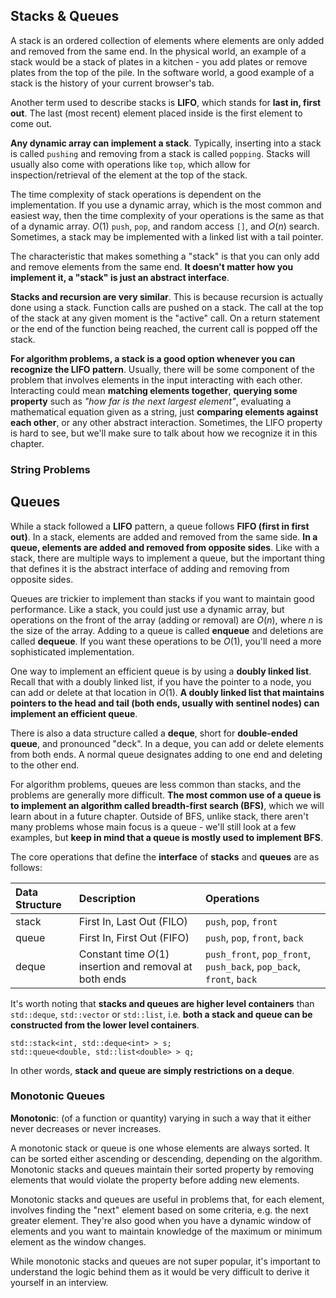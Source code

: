 ## Stacks & Queues
A stack is an ordered collection of elements where elements are only added and removed from the same end. In the physical world, an example of a stack would be a stack of plates in a kitchen - you add plates or remove plates from the top of the pile. In the software world, a good example of a stack is the history of your current browser's tab.

Another term used to describe stacks is __LIFO__, which stands for __last in, first out__. The last (most recent) element placed inside is the first element to come out.

__Any dynamic array can implement a stack__. Typically, inserting into a stack is called `pushing` and removing from a stack is called `popping`. Stacks will usually also come with operations like `top`, which allow for inspection/retrieval of the element at the top of the stack.

The time complexity of stack operations is dependent on the implementation. If you use a dynamic array, which is the most common and easiest way, then the time complexity of your operations is the same as that of a dynamic array. $O(1)$ `push`, `pop`, and random access `[]`, and $O(n)$ search. Sometimes, a stack may be implemented with a linked list with a tail pointer.

The characteristic that makes something a "stack" is that you can only add and remove elements from the same end. __It doesn't matter how you implement it, a "stack" is just an abstract interface__.

__Stacks and recursion are very similar__. This is because recursion is actually done using a stack. Function calls are pushed on a stack. The call at the top of the stack at any given moment is the "active" call. On a return statement or the end of the function being reached, the current call is popped off the stack.

__For algorithm problems, a stack is a good option whenever you can recognize the LIFO pattern__. Usually, there will be some component of the problem that involves elements in the input interacting with each other. Interacting could mean __matching elements together__, __querying some property__ such as _"how far is the next largest element"_, evaluating a mathematical equation given as a string, just __comparing elements against each other__, or any other abstract interaction. Sometimes, the LIFO property is hard to see, but we'll make sure to talk about how we recognize it in this chapter.

### String Problems

## Queues
While a stack followed a __LIFO__ pattern, a queue follows __FIFO (first in first out)__. In a stack, elements are added and removed from the same side. __In a queue, elements are added and removed from opposite sides__. Like with a stack, there are multiple ways to implement a queue, but the important thing that defines it is the abstract interface of adding and removing from opposite sides.

Queues are trickier to implement than stacks if you want to maintain good performance. Like a stack, you could just use a dynamic array, but operations on the front of the array (adding or removal) are $O(n)$, where $n$ is the size of the array. Adding to a queue is called __enqueue__ and deletions are called __dequeue__. If you want these operations to be $O(1)$, you'll need a more sophisticated implementation.

One way to implement an efficient queue is by using a __doubly linked list__. Recall that with a doubly linked list, if you have the pointer to a node, you can add or delete at that location in $O(1)$. __A doubly linked list that maintains pointers to the head and tail (both ends, usually with sentinel nodes) can implement an efficient queue__.

There is also a data structure called a __deque__, short for __double-ended queue__, and pronounced "deck". In a deque, you can add or delete elements from both ends. A normal queue designates adding to one end and deleting to the other end.

For algorithm problems, queues are less common than stacks, and the problems are generally more difficult. __The most common use of a queue is to implement an algorithm called breadth-first search (BFS)__, which we will learn about in a future chapter. Outside of BFS, unlike stack, there aren't many problems whose main focus is a queue - we'll still look at a few examples, but __keep in mind that a queue is mostly used to implement BFS__.

The core operations that define the __interface__ of __stacks__ and __queues__ are as follows:

| Data Structure | Description                | Operations                     |
|:---------------|:---------------------------|:-------------------------------|
| stack          | First In, Last Out (FILO)  | `push`, `pop`, `front`         |
| queue          | First In, First Out (FIFO) | `push`, `pop`, `front`, `back` |
| deque          | Constant time $O(1)$ insertion and removal at both ends | `push_front`, `pop_front`, `push_back`, `pop_back`, `front`, `back` |

It's worth noting that __stacks and queues are higher level containers__ than `std::deque`, `std::vector` or `std::list`, i.e. __both a stack and queue can be constructed from the lower level containers__.

```
std::stack<int, std::deque<int> > s;
std::queue<double, std::list<double> > q;
```

In other words, __stack and queue are simply restrictions on a deque__.
 
### Monotonic Queues

__Monotonic__: (of a function or quantity) varying in such a way that it either never decreases or never increases.

A monotonic stack or queue is one whose elements are always sorted. It can be sorted either ascending or descending, depending on the algorithm. Monotonic stacks and queues maintain their sorted property by removing elements that would violate the property before adding new elements.

Monotonic stacks and queues are useful in problems that, for each element, involves finding the "next" element based on some criteria, e.g. the next greater element. They're also good when you have a dynamic window of elements and you want to maintain knowledge of the maximum or minimum element as the window changes.

While monotonic stacks and queues are not super popular, it's important to understand the logic behind them as it would be very difficult to derive it yourself in an interview.